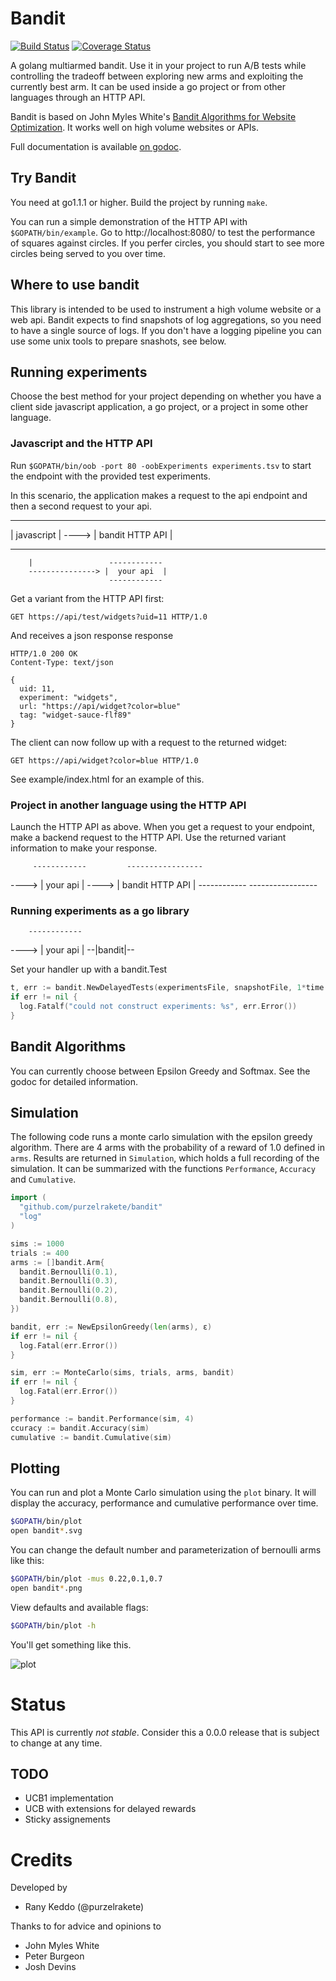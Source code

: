# Bandit

[![Build Status](https://travis-ci.org/purzelrakete/bandit.png?branch=master)](https://travis-ci.org/purzelrakete/bandit)
[![Coverage Status](https://coveralls.io/repos/purzelrakete/bandit/badge.png)](https://coveralls.io/r/purzelrakete/bandit)

A golang multiarmed bandit. Use it in your project to run A/B tests while
controlling the tradeoff between exploring new arms and exploiting the
currently best arm. It can be used inside a go project or from other languages
through an HTTP API.

Bandit is based on John Myles White's [Bandit
Algorithms for Website Optimization](http://shop.oreilly.com/product/0636920027393.do).
It works well on high volume websites or APIs.

Full documentation is available [on godoc](http://godoc.org/github.com/purzelrakete/bandit).

## Try Bandit

You need at go1.1.1 or higher. Build the project by running `make`.

You can run a simple demonstration of the HTTP API with `$GOPATH/bin/example`.
Go to http://localhost:8080/ to test the performance of squares against
circles. If you perfer circles, you should start to see more circles being
served to you over time.

## Where to use bandit

This library is intended to be used to instrument a high volume website or
a web api. Bandit expects to find snapshots of log aggregations, so you need
to have a single source of logs. If you don't have a logging pipeline you can
use some unix tools to prepare snashots, see below.

## Running experiments

Choose the best method for your project depending on whether you have a client
side javascript application, a go project, or a project in some other
language.

### Javascript and the HTTP API

Run `$GOPATH/bin/oob -port 80 -oobExperiments experiments.tsv` to start the
endpoint with the provided test experiments.

In this scenario, the application makes a request to the api endpoint and
then a second request to your api.

  --------------         -----------------
 |  javascript  | ----> | bandit HTTP API |
  --------------         -----------------
        |                 ------------
        ---------------> |  your api  |
                          ------------

Get a variant from the HTTP API first:

    GET https://api/test/widgets?uid=11 HTTP/1.0

And receives a json response response

    HTTP/1.0 200 OK
    Content-Type: text/json

    {
      uid: 11,
      experiment: "widgets",
      url: "https://api/widget?color=blue"
      tag: "widget-sauce-flf89"
    }

The client can now follow up with a request to the returned widget:

    GET https://api/widget?color=blue HTTP/1.0

See example/index.html for an example of this.

### Project in another language using the HTTP API

Launch the HTTP API as above. When you get a request to your endpoint, make
a backend request to the HTTP API. Use the returned variant information to
make your response.

         ------------         -----------------
  ----> |  your api  | ----> | bandit HTTP API |
         ------------         -----------------

### Running experiments as a go library

        ------------
 ----> |  your api  |
        --|bandit|--

Set your handler up with a bandit.Test

```go
t, err := bandit.NewDelayedTests(experimentsFile, snapshotFile, 1*time.Minute)
if err != nil {
  log.Fatalf("could not construct experiments: %s", err.Error())
}
```

## Bandit Algorithms

You can currently choose between Epsilon Greedy and Softmax. See the godoc for
detailed information.

## Simulation

The following code runs a monte carlo simulation with the epsilon greedy
algorithm. There are 4 arms with the probability of a reward of 1.0 defined in
`arms`. Results are returned in `Simulation`, which holds a full recording of
the simulation. It can be summarized with the functions `Performance`,
`Accuracy` and `Cumulative`.

```go
import (
  "github.com/purzelrakete/bandit"
  "log"
)

sims := 1000
trials := 400
arms := []bandit.Arm{
  bandit.Bernoulli(0.1),
  bandit.Bernoulli(0.3),
  bandit.Bernoulli(0.2),
  bandit.Bernoulli(0.8),
})

bandit, err := NewEpsilonGreedy(len(arms), ε)
if err != nil {
  log.Fatal(err.Error())
}

sim, err := MonteCarlo(sims, trials, arms, bandit)
if err != nil {
  log.Fatal(err.Error())
}

performance := bandit.Performance(sim, 4)
ccuracy := bandit.Accuracy(sim)
cumulative := bandit.Cumulative(sim)
```

## Plotting

You can run and plot a Monte Carlo simulation using the `plot` binary. It will
display the accuracy, performance and cumulative performance over time.

```sh
$GOPATH/bin/plot
open bandit*.svg
```

You can change the default number and parameterization of bernoulli arms like
this:

```sh
$GOPATH/bin/plot -mus 0.22,0.1,0.7
open bandit*.png
```

View defaults and available flags:

```sh
$GOPATH/bin/plot -h
```

You'll get something like this.

![plot](https://dl.dropboxusercontent.com/u/1704851/bandit.svg)

# Status

This API is currently *not stable*. Consider this a 0.0.0 release that is
subject to change at any time.

## TODO

- UCB1 implementation
- UCB with extensions for delayed rewards
- Sticky assignements

# Credits

Developed by

- Rany Keddo (@purzelrakete)

Thanks to for advice and opinions to

- John Myles White
- Peter Burgeon
- Josh Devins

[1]: http://dl.acm.org/citation.cfm?id=1677012" "Explore/Exploit Schemes for Web Content Optimzation"
